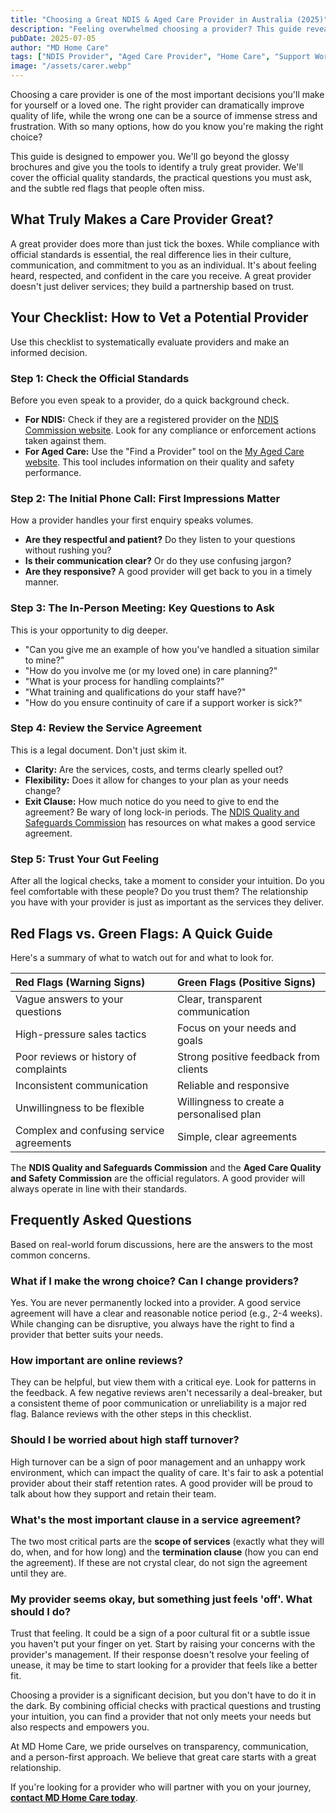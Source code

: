 ```yaml
---
title: "Choosing a Great NDIS & Aged Care Provider in Australia (2025)"
description: "Feeling overwhelmed choosing a provider? This guide reveals the key signs of a great NDIS or Aged Care provider, the critical questions to ask, and the red flags to avoid. Make your choice with confidence."
pubDate: 2025-07-05
author: "MD Home Care"
tags: ["NDIS Provider", "Aged Care Provider", "Home Care", "Support Worker"]
image: "/assets/carer.webp"
---
```


<!-- INTRODUCTION -->
Choosing a care provider is one of the most important decisions you'll make for yourself or a loved one. The right provider can dramatically improve quality of life, while the wrong one can be a source of immense stress and frustration. With so many options, how do you know you're making the right choice?

This guide is designed to empower you. We'll go beyond the glossy brochures and give you the tools to identify a truly great provider. We'll cover the official quality standards, the practical questions you must ask, and the subtle red flags that people often miss.

<!-- ADDRESS THE CORE QUESTION (H2) -->
## What Truly Makes a Care Provider Great?

A great provider does more than just tick the boxes. While compliance with official standards is essential, the real difference lies in their culture, communication, and commitment to you as an individual. It's about feeling heard, respected, and confident in the care you receive. A great provider doesn't just deliver services; they build a partnership based on trust.

<!-- STEP-BY-STEP GUIDE (H2) -->
## Your Checklist: How to Vet a Potential Provider

Use this checklist to systematically evaluate providers and make an informed decision.

### Step 1: Check the Official Standards
Before you even speak to a provider, do a quick background check.
-   **For NDIS:** Check if they are a registered provider on the [NDIS Commission website](https://www.ndiscommission.gov.au/providers). Look for any compliance or enforcement actions taken against them.
-   **For Aged Care:** Use the "Find a Provider" tool on the [My Aged Care website](https://www.myagedcare.gov.au/find-a-provider). This tool includes information on their quality and safety performance.

### Step 2: The Initial Phone Call: First Impressions Matter
How a provider handles your first enquiry speaks volumes.
-   **Are they respectful and patient?** Do they listen to your questions without rushing you?
-   **Is their communication clear?** Or do they use confusing jargon?
-   **Are they responsive?** A good provider will get back to you in a timely manner.

### Step 3: The In-Person Meeting: Key Questions to Ask
This is your opportunity to dig deeper.
-   "Can you give me an example of how you've handled a situation similar to mine?"
-   "How do you involve me (or my loved one) in care planning?"
-   "What is your process for handling complaints?"
-   "What training and qualifications do your staff have?"
-   "How do you ensure continuity of care if a support worker is sick?"

### Step 4: Review the Service Agreement
This is a legal document. Don't just skim it.
-   **Clarity:** Are the services, costs, and terms clearly spelled out?
-   **Flexibility:** Does it allow for changes to your plan as your needs change?
-   **Exit Clause:** How much notice do you need to give to end the agreement? Be wary of long lock-in periods. The [NDIS Quality and Safeguards Commission](https://www.ndiscommission.gov.au/providers/service-agreements) has resources on what makes a good service agreement.

### Step 5: Trust Your Gut Feeling
After all the logical checks, take a moment to consider your intuition. Do you feel comfortable with these people? Do you trust them? The relationship you have with your provider is just as important as the services they deliver.

<!-- DEMYSTIFYING THE DETAILS (H2) -->
## Red Flags vs. Green Flags: A Quick Guide

Here's a summary of what to watch out for and what to look for.

| Red Flags (Warning Signs) | Green Flags (Positive Signs) |
| :--- | :--- |
| Vague answers to your questions | Clear, transparent communication |
| High-pressure sales tactics | Focus on your needs and goals |
| Poor reviews or history of complaints | Strong positive feedback from clients |
| Inconsistent communication | Reliable and responsive |
| Unwillingness to be flexible | Willingness to create a personalised plan |
| Complex and confusing service agreements | Simple, clear agreements |

The **NDIS Quality and Safeguards Commission** and the **Aged Care Quality and Safety Commission** are the official regulators. A good provider will always operate in line with their standards.

<!-- FAQ SECTION (H2) -->
## Frequently Asked Questions

Based on real-world forum discussions, here are the answers to the most common concerns.

### What if I make the wrong choice? Can I change providers?
Yes. You are never permanently locked into a provider. A good service agreement will have a clear and reasonable notice period (e.g., 2-4 weeks). While changing can be disruptive, you always have the right to find a provider that better suits your needs.

### How important are online reviews?
They can be helpful, but view them with a critical eye. Look for patterns in the feedback. A few negative reviews aren't necessarily a deal-breaker, but a consistent theme of poor communication or unreliability is a major red flag. Balance reviews with the other steps in this checklist.

### Should I be worried about high staff turnover?
High turnover can be a sign of poor management and an unhappy work environment, which can impact the quality of care. It's fair to ask a potential provider about their staff retention rates. A good provider will be proud to talk about how they support and retain their team.

### What's the most important clause in a service agreement?
The two most critical parts are the **scope of services** (exactly what they will do, when, and for how long) and the **termination clause** (how you can end the agreement). If these are not crystal clear, do not sign the agreement until they are.

### My provider seems okay, but something just feels 'off'. What should I do?
Trust that feeling. It could be a sign of a poor cultural fit or a subtle issue you haven't put your finger on yet. Start by raising your concerns with the provider's management. If their response doesn't resolve your feeling of unease, it may be time to start looking for a provider that feels like a better fit.

<!-- CONCLUSION & CTA (NO HEADER) -->
Choosing a provider is a significant decision, but you don't have to do it in the dark. By combining official checks with practical questions and trusting your intuition, you can find a provider that not only meets your needs but also respects and empowers you.

At MD Home Care, we pride ourselves on transparency, communication, and a person-first approach. We believe that great care starts with a great relationship.

If you're looking for a provider who will partner with you on your journey, **[contact MD Home Care today](/contact)**. 